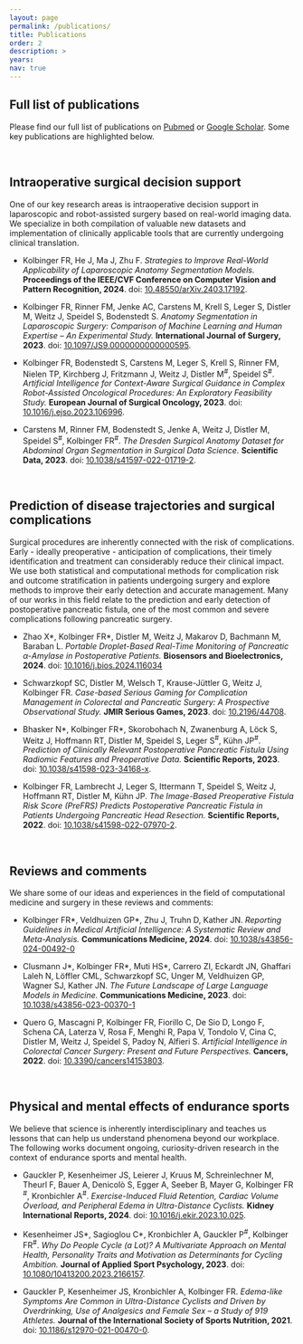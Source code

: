 ```yaml
---
layout: page
permalink: /publications/
title: Publications
order: 2
description: >
years: 
nav: true
---
```



## Full list of publications

Please find our full list of publications on [Pubmed](https://pubmed.ncbi.nlm.nih.gov/?term=kolbinger+fr) or [Google Scholar](https://scholar.google.com/citations?hl=en&user=bH4TiGUAAAAJ). Some key publications are highlighted below.

<br>

## Intraoperative surgical decision support

One of our key research areas is intraoperative decision support in laparoscopic and robot-assisted surgery based on real-world imaging data. We specialize in both compilation of valuable new datasets and implementation of clinically applicable tools that are currently undergoing clinical translation. 

- Kolbinger FR, He J, Ma J, Zhu F. *Strategies to Improve Real-World Applicability of Laparoscopic Anatomy Segmentation Models.* **Proceedings of the IEEE/CVF Conference on Computer Vision and Pattern Recognition, 2024**. doi: [10.48550/arXiv.2403.17192](https://doi.org/10.48550/arXiv.2403.17192).

- Kolbinger FR, Rinner FM, Jenke AC, Carstens M, Krell S, Leger S, Distler M, Weitz J, Speidel S, Bodenstedt S. *Anatomy Segmentation in Laparoscopic Surgery: Comparison of Machine Learning and Human Expertise – An Experimental Study.* **International Journal of Surgery, 2023**. doi: [10.1097/JS9.0000000000000595](https://doi.org/10.1097/JS9.0000000000000595).

- Kolbinger FR, Bodenstedt S, Carstens M, Leger S, Krell S, Rinner FM, Nielen TP, Kirchberg J, Fritzmann J, Weitz J, Distler M<sup>#</sup>, Speidel S<sup>#</sup>. *Artificial Intelligence for Context-Aware Surgical Guidance in Complex Robot-Assisted Oncological Procedures: An Exploratory Feasibility Study.* **European Journal of Surgical Oncology, 2023**. doi: [10.1016/j.ejso.2023.106996](https://doi.org/10.1016/j.ejso.2023.106996).

- Carstens M, Rinner FM, Bodenstedt S, Jenke A, Weitz J, Distler M, Speidel S<sup>#</sup>, Kolbinger FR<sup>#</sup>. *The Dresden Surgical Anatomy Dataset for Abdominal Organ Segmentation in Surgical Data Science.* **Scientific Data, 2023**. doi: [10.1038/s41597-022-01719-2](https://doi.org/10.1038/s41597-022-01719-2).

<br>

## Prediction of disease trajectories and surgical complications

Surgical procedures are inherently connected with the risk of complications. Early - ideally preoperative - anticipation of complications, their timely identification and treatment can considerably reduce their clinical impact. We use both statistical and computational methods for complication risk and outcome stratification in patients undergoing surgery and explore methods to improve their early detection and accurate management. Many of our works in this field relate to the prediction and early detection of postoperative pancreatic fistula, one of the most common and severe complications following pancreatic surgery.

- Zhao X\*, Kolbinger FR\*, Distler M, Weitz J, Makarov D, Bachmann M, Baraban L. *Portable Droplet-Based Real-Time Monitoring of Pancreatic α-Amylase in Postoperative Patients.* **Biosensors and Bioelectronics, 2024**. doi: [10.1016/j.bios.2024.116034](https://doi.org/10.1016/j.bios.2024.116034)

- Schwarzkopf SC, Distler M, Welsch T, Krause-Jüttler G, Weitz J, Kolbinger FR. *Case-based Serious Gaming for Complication Management in Colorectal and Pancreatic Surgery: A Prospective Observational Study.* **JMIR Serious Games, 2023**. doi: [10.2196/44708](https://doi.org/10.2196/44708).

- Bhasker N\*, Kolbinger FR\*, Skorobohach N, Zwanenburg A, Löck S, Weitz J, Hoffmann RT, Distler M, Speidel S, Leger S<sup>#</sup>, Kühn JP<sup>#</sup>. *Prediction of Clinically Relevant Postoperative Pancreatic Fistula Using Radiomic Features and Preoperative Data.* **Scientific Reports, 2023**. doi: [10.1038/s41598-023-34168-x](https://doi.org/10.1038/s41598-023-34168-x).

- Kolbinger FR, Lambrecht J, Leger S, Ittermann T, Speidel S, Weitz J, Hoffmann RT, Distler M, Kühn JP. *The Image-Based Preoperative Fistula Risk Score (PreFRS) Predicts Postoperative Pancreatic Fistula in Patients Undergoing Pancreatic Head Resection.* **Scientific Reports, 2022**. doi: [10.1038/s41598-022-07970-2](https://doi.org/10.1038/s41598-022-07970-2).

<br>

<!-- ## Methodological and regulatory aspects of technological innovation in surgery ## Methodological and regulatory research >> replace Personalized treatment in solid tumors when papers are out

META Guidelines
Metrics revolutions
Regulatory Paper Wober

## Decentralized Artificial Intelligence in healthcare

Saldanha OL, Muti HS, Grabsch HI, Langer R, Dislich B, Kohlruss M, Keller G, van Treeck M, Hewitt KJ, Kolbinger FR, Veldhuizen GP, Boor P, Foersch S, Truhn D, Kather JN. “Direct Prediction of Genetic Aberrations from Pathology Images in Gastric Cancer with Swarm Learning.” Gastric Cancer, vol. 26, no. 2, Mar. 2023, pp. 264–74, doi: 10.1007/S10120-022-01347-0.

 -->


## Reviews and comments

We share some of our ideas and experiences in the field of computational medicine and surgery in these reviews and comments: 

- Kolbinger FR\*, Veldhuizen GP\*, Zhu J, Truhn D, Kather JN. *Reporting Guidelines in Medical Artificial Intelligence: A Systematic Review and Meta-Analysis.* **Communications Medicine, 2024**. doi: [10.1038/s43856-024-00492-0](https://doi.org/10.1038/s43856-024-00492-0)

- Clusmann J\*, Kolbinger FR\*, Muti HS\*, Carrero ZI, Eckardt JN, Ghaffari Laleh N, Löffler CML, Schwarzkopf SC, Unger M, Veldhuizen GP, Wagner SJ, Kather JN. *The Future Landscape of Large Language Models in Medicine.* **Communications Medicine, 2023**. doi: [10.1038/s43856-023-00370-1](https://doi.org/10.1038/s43856-023-00370-1)

- Quero G, Mascagni P, Kolbinger FR, Fiorillo C, De Sio D, Longo F, Schena CA, Laterza V, Rosa F, Menghi R, Papa V, Tondolo V, Cina C, Distler M, Weitz J, Speidel S, Padoy N, Alfieri S. *Artificial Intelligence in Colorectal Cancer Surgery: Present and Future Perspectives.* **Cancers, 2022**. doi: [10.3390/cancers14153803](https://doi.org/10.3390/cancers14153803). 

<br>

## Physical and mental effects of endurance sports

We believe that science is inherently interdisciplinary and teaches us lessons that can help us understand phenomena beyond our workplace. The following works document ongoing, curiosity-driven research in the context of endurance sports and mental health. 

- Gauckler P, Kesenheimer JS, Leierer J, Kruus M, Schreinlechner M, Theurl F, Bauer A, Denicolò S, Egger A, Seeber B, Mayer G, Kolbinger FR <sup>#</sup>, Kronbichler A<sup>#</sup>. *Exercise-Induced Fluid Retention, Cardiac Volume Overload, and Peripheral Edema in Ultra-Distance Cyclists.* **Kidney International Reports, 2024**. doi: [10.1016/j.ekir.2023.10.025](https://doi.org/10.1016/j.ekir.2023.10.025).

- Kesenheimer JS\*, Sagioglou C\*, Kronbichler A, Gauckler P<sup>#</sup>, Kolbinger FR<sup>#</sup>. *Why Do People Cycle (a Lot)? A Multivariate Approach on Mental Health, Personality Traits and Motivation as Determinants for Cycling Ambition.* **Journal of Applied Sport Psychology, 2023**. doi: [10.1080/10413200.2023.2166157](https://doi.org/10.1080/10413200.2023.2166157).

- Gauckler P, Kesenheimer JS, Kronbichler A, Kolbinger FR. *Edema-like Symptoms Are Common in Ultra-Distance Cyclists and Driven by Overdrinking, Use of Analgesics and Female Sex – a Study of 919 Athletes.* **Journal of the International Society of Sports Nutrition, 2021**. doi: [10.1186/s12970-021-00470-0](https://doi.org/10.1186/s12970-021-00470-0).

<br>